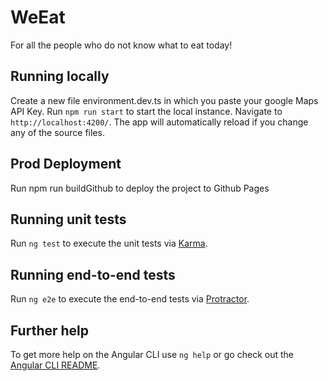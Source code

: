 # WeEat

For all the people who do not know what to eat today!

## Running locally
Create a new file environment.dev.ts in which you paste your google Maps API Key.
Run `npm run start` to start the local instance. Navigate to `http://localhost:4200/`. The app will automatically reload if you change any of the source files.

## Prod Deployment
Run npm run buildGithub to deploy the project to Github Pages

## Running unit tests

Run `ng test` to execute the unit tests via [Karma](https://karma-runner.github.io).

## Running end-to-end tests

Run `ng e2e` to execute the end-to-end tests via [Protractor](http://www.protractortest.org/).

## Further help

To get more help on the Angular CLI use `ng help` or go check out the [Angular CLI README](https://github.com/angular/angular-cli/blob/master/README.md).
